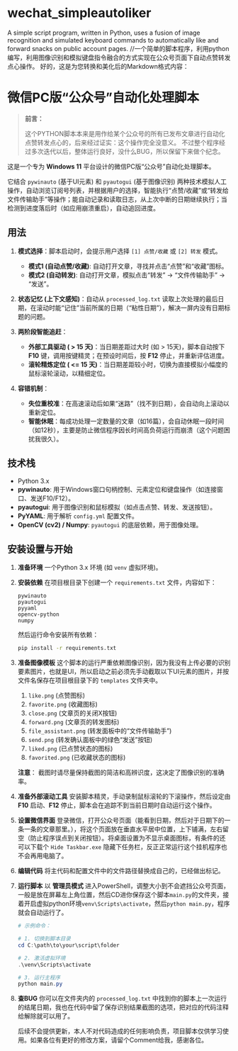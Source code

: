 # wechat_simpleautoliker
A simple script program, written in Python, uses a fusion of image recognition and simulated keyboard commands to automatically like and forward snacks on public account pages.
//一个简单的脚本程序，利用python编写，利用图像识别和模拟键盘指令融合的方式实现在公众号页面下自动点赞转发点心操作。
好的，这是为您转换和美化后的Markdown格式内容：

# 微信PC版“公众号”自动化处理脚本

> **前言：**
>
> 这个PYTHON脚本本来是用作给某个公众号的所有已发布文章进行自动化点赞转发点心的，后来经过证实：这个操作完全没意义。
> 不过整个程序经过多次迭代以后，整体运行良好，没什么BUG，所以保留下来做个纪念。

这是一个专为 **Windows 11** 平台设计的微信PC版“公众号”自动化处理脚本。

它结合 `pywinauto` (基于UI元素) 和 `pyautogui` (基于图像识别) 两种技术模拟人工操作，自动浏览订阅号列表，并根据用户的选择，智能执行“点赞/收藏”或“转发给文件传输助手”等操作；能自动记录和读取日志，从上次中断的日期继续执行；当检测到进度落后时（如应用崩溃重启），自动追回进度。

## 用法

1.  **模式选择**：脚本启动时，会提示用户选择 `[1] 点赞/收藏` 或 `[2] 转发` 模式。

      * **模式1 (自动点赞/收藏)**: 自动打开文章，寻找并点击“点赞”和“收藏”图标。
      * **模式2 (自动转发)**: 自动打开文章，模拟点击“转发” -\> “文件传输助手” -\> “发送”。

2.  **状态记忆 (上下文感知)**：自动从 `processed_log.txt` 读取上次处理的最后日期，在滚动时能“记住”当前所属的日期（“粘性日期”），解决一屏内没有日期标题的问题。

3.  **两阶段智能追赶**：

      * **外部工具驱动 ( \> 15 天)**：当日期差距过大时 (如 \> 15天)，脚本自动按下 **F10** 键，调用按键精灵；在预设时间后，按 **F12** 停止，并重新评估进度。
      * **滚轮精炼定位 ( \<= 15 天)**：当日期差距较小时，切换为直接模拟小幅度的鼠标滚轮滚动，以精细定位。

4.  **容错机制**：

      * **失位重校准**：在高速滚动后如果“迷路”（找不到日期），会自动向上滚动以重新定位。
      * **智能休眠**：每成功处理一定数量的文章（如16篇），会自动休眠一段时间（如12秒），主要是防止微信程序因长时间高负荷运行而崩溃（这个问题困扰我很久）。

## 技术栈

  * Python 3.x
  * **pywinauto**: 用于Windows窗口句柄控制、元素定位和键盘操作（如连接窗口、发送F10/F12）。
  * **pyautogui**: 用于图像识别和鼠标模拟（如点击点赞、转发、发送按钮）。
  * **PyYAML**: 用于解析 `config.yml` 配置文件。
  * **OpenCV (cv2) / Numpy**: `pyautogui` 的底层依赖，用于图像处理。

## 安装设置与开始

1.  **准备环境**
    一个Python 3.x 环境 (如 `venv` 虚拟环境)。

2.  **安装依赖**
    在项目根目录下创建一个 `requirements.txt` 文件，内容如下：

    ```text
    pywinauto
    pyautogui
    pyyaml
    opencv-python
    numpy
    ```

    然后运行命令安装所有依赖：

    ```bash
    pip install -r requirements.txt
    ```

3.  **准备图像模板**
    这个脚本的运行严重依赖图像识别，因为我没有上传必要的识别要素图片，也就是UI，所以启动之前必须先手动截取以下UI元素的图片，并按文件名保存在项目根目录下的 `templates` 文件夹中。

    1.  `like.png` (点赞图标)
    2.  `favorite.png` (收藏图标)
    3.  `close.png` (文章页的关闭X按钮)
    4.  `forward.png` (文章页的转发图标)
    5.  `file_assistant.png` (转发面板中的“文件传输助手”)
    6.  `send.png` (转发确认面板中的绿色“发送”按钮)
    7.  `liked.png` (已点赞状态的图标)
    8.  `favorited.png` (已收藏状态的图标)

    **注意**： 截图时请尽量保持截图的简洁和高辨识度，这决定了图像识别的准确率。

4.  **准备外部滚动工具**
    安装脚本精灵，手动录制鼠标滚轮的下滚操作，然后设定由 **F10** 启动、**F12** 停止，脚本会在追踪不到当前日期时自动运行这个操作。

5.  **设置微信界面**
    登录微信，打开公众号页面（能看到日期，然后对于日期下的一条一条的文章那里。），将这个页面放在垂直水平居中位置，上下铺满，左右留空（防止程序误点到关闭按钮）。将桌面设置为不显示桌面图标，有条件的还可以下载个 `Hide Taskbar.exe` 隐藏下任务栏，反正正常运行这个挂机程序也不会再用电脑了。

6.  **编辑代码**
    将主代码和配置文件中的文件路径替换成自己的，已经做出标记。

7.  **运行脚本**
    以 **管理员模式** 进入PowerShell，调整大小到不会遮挡公众号页面，一般是放在屏幕左上角位置，然后CD进你保存这个脚本`main.py`的文件夹，接着开启虚拟python环境`venv\Scripts\activate`，然后`python main.py`，程序就会自动运行了。

    ```powershell
    # 示例命令：

    # 1. 切换到脚本目录
    cd C:\path\to\your\script\folder

    # 2. 激活虚拟环境
    .\venv\Scripts\activate

    # 3. 运行主程序
    python main.py
    ```

8.  **查BUG**
    你可以在文件夹内的 `processed_log.txt` 中找到你的脚本上一次运行的结尾日期，我也在代码中留了保存识别结果截图的选项，把对应的代码注释给解除就可以用了。

    后续不会提供更新，本人不对代码造成的任何影响负责，项目脚本仅供学习使用。如果各位有更好的修改方案，请留个Comment给我，感谢各位。
